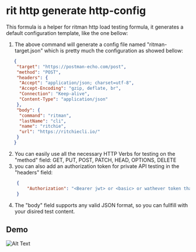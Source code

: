 # rit http generate http-config

This formula is a helper for ritman http load testing formula, it generates a default configuration template, like the one bellow:


1. The above command will generate a config file named "ritman-target.json" which is pretty much the configuration as showed bellow:
```json
   {
    "target": "https://postman-echo.com/post",
    "method": "POST",
    "headers": {
     "Accept": "application/json; charset=utf-8",
     "Accept-Encoding": "gzip, deflate, br",
     "Connection": "Keep-alive",
     "Content-Type": "application/json"
    },
    "body": {
     "command": "ritman",
     "lastName": "cli",
     "name": "ritchie",
     "url": "https://ritchiecli.io/"
    }
   }
```
2. You can easily use all the necessary HTTP Verbs for testing on the "method" field: GET, PUT, POST, PATCH, HEAD, OPTIONS, DELETE
3. you can also add an authorization token for private API testing in the "headers" field:
```json
    {
        "Authorization": "<Bearer jwt> or <basic> or wathever token that fits your Authorization auth header"
    }
```
4. The "body" field supports any valid JSON format, so you can fullfill with your disired test content.

## Demo

![Alt Text](https://media1.giphy.com/media/DvpJneeGh2v9TsHkQM/giphy.gif)
